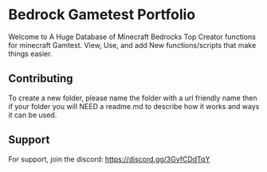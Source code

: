 # Bedrock Gametest Portfolio

Welcome to A Huge Database of Minecraft Bedrocks Top Creator functions for minecraft Gamtest. View, Use, and add New functions/scripts that make things easier.

## Contributing

To create a new folder, please name the folder with a url friendly name
then if your folder you will NEED a readme.md to describe how it works and ways it can be used.

## Support

For support, join the discord: https://discord.gg/3GvfCDdTqY
